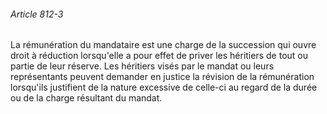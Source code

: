 ###### Article 812-3

La rémunération du mandataire est une charge de la succession qui ouvre droit à réduction lorsqu'elle a pour effet de priver les héritiers de tout ou partie de leur réserve. Les héritiers visés par le mandat ou leurs représentants peuvent demander en justice la révision de la rémunération lorsqu'ils justifient de la nature excessive de celle-ci au regard de la durée ou de la charge résultant du mandat.

